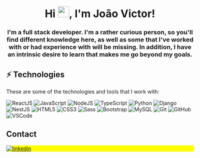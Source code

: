 <!---
joaovictor-sm/joaovictor-sm is a ✨ special ✨ repository because its `README.md` (this file) appears on your GitHub profile.
You can click the Preview link to take a look at your changes.
--->

<!----
<p align="left"> <img src="https://komarev.com/ghpvc/?username=joao-victor-sm&color=yellow" alt="Profile views" /> </p>
---->


<h1 align="center">Hi <img src="https://raw.githubusercontent.com/kaueMarques/kaueMarques/master/hi.gif" height="30px">, I'm João Victor!</h1>

<h3 align="center">I'm a full stack developer. I'm a rather curious person, so you'll find different knowledge here, as well as some that I've worked with or had experience with will be missing. In addition, I have an intrinsic desire to learn that makes me go beyond my goals.</h3>


## ⚡ Technologies

These are some of the technologies and tools that I work with:

![ReactJS](https://img.shields.io/badge/-ReactJS-black?style=flat-square&logo=react)
![JavaScript](https://img.shields.io/badge/-JavaScript-black?style=flat-square&logo=javascript)
![NodeJS](https://img.shields.io/badge/-NodeJS-339933?style=flat-square&logo=Node.js&logoColor=white)
![TypeScript](https://img.shields.io/badge/-TypeScript-007ACC?style=flat-square&logo=typescript)
![Python](https://img.shields.io/badge/-Python-black?style=flat-square&logo=python)
![Django](https://img.shields.io/badge/-Django-black?style=flat-square&logo=django)
![NestJS](https://img.shields.io/badge/-NestJS-007ACC?style=flat-square&logo=nestjs)
![HTML5](https://img.shields.io/badge/-HTML5-E34F26?style=flat-square&logo=html5&logoColor=white)
![CSS3](https://img.shields.io/badge/-CSS3-1572B6?style=flat-square&logo=css3)
![Sass](https://img.shields.io/badge/-Sass-CC6699?style=flat-square&logo=sass&logoColor=white)
![Bootstrap](https://img.shields.io/badge/-Bootstrap-563D7C?style=flat-square&logo=bootstrap)
![MySQL](https://img.shields.io/badge/-MySQL-4479A1?style=flat-square&logo=mysql&logoColor=white)
![Git](https://img.shields.io/badge/-Git-black?style=flat-square&logo=git)
![GitHub](https://img.shields.io/badge/-GitHub-181717?style=flat-square&logo=github)
![VSCode](https://img.shields.io/badge/-VSCode-007ACC?style=flat-square&logo=visual-studio-code&logoColor=white)

## Contact

<p align="left" style="background:yellow">
 <a href="https://www.linkedin.com/in/joao-victor-sm" target="_blank">
   <img align="center" src="https://img.shields.io/badge/-JoaoVictor-05122A?style=flat&logo=linkedin" alt="linkedin"/>
 </a>

</p>
<!--
- 🔭 Web
- 📫 dbase913@gmail.com
-->

<!--
links usados para este Readme.md

Github Profile Trophy
https://github.com/ryo-ma/github-profile-trophy

Welcome! Badges 4 README.md Profile
https://github.com/alexandresanlim/Badges4-README.md-Profile

GitHub Readme Stats
https://github.com/anuraghazra/github-readme-stats

emoji-cheat-sheet
https://github.com/ikatyang/emoji-cheat-sheet/blob/master/README.md

shields.io
https://shields.io/

Como fazer um bom README
https://blog.rocketseat.com.br/como-fazer-um-bom-readme/

Como fazer o card do stackoverflow
https://github.com/omidnikrah/github-readme-stackoverflow
-->
